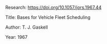 Research: https://doi.org/10.1057/jors.1967.44

Title: Bases for Vehicle Fleet Scheduling

Author: T. J. Gaskell

Year: 1967
